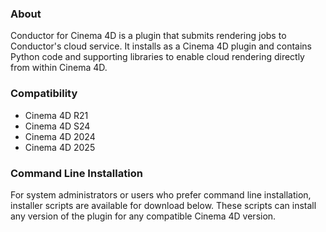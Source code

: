 ### About
Conductor for Cinema 4D is a plugin that submits rendering jobs to Conductor's cloud service. It installs as a Cinema 4D plugin and contains Python code and supporting libraries to enable cloud rendering directly from within Cinema 4D.

### Compatibility

* Cinema 4D R21
* Cinema 4D S24
* Cinema 4D 2024
* Cinema 4D 2025

### Command Line Installation

For system administrators or users who prefer command line installation, installer scripts are available for download below. These scripts can install any version of the plugin for any compatible Cinema 4D version.

